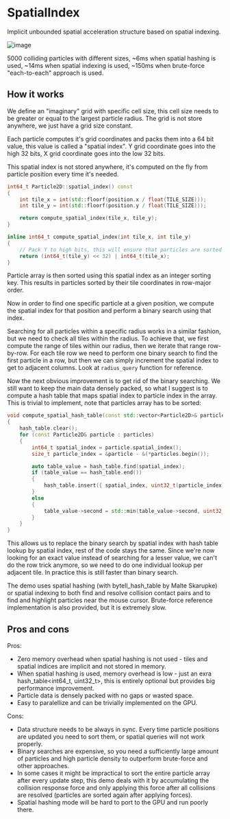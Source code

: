# SpatialIndex
Implicit unbounded spatial acceleration structure based on spatial indexing.

![image](https://github.com/bazhenovc/SpatialIndex/assets/986127/17450101-b322-4502-bf65-dad546d95c33)

5000 colliding particles with different sizes, ~6ms when spatial hashing is used, ~14ms when spatial indexing is used, ~150ms when brute-force "each-to-each" approach is used.

## How it works

We define an "imaginary" grid with specific cell size, this cell size needs to be greater or equal to the largest particle radius. The grid is not store anywhere, we just have a grid size constant.

Each particle computes it's grid coordinates and packs them into a 64 bit value, this value is called a "spatial index". Y grid coordinate goes into the high 32 bits, X grid coordinate goes into the low 32 bits.

This spatial index is not stored anywhere, it's computed on the fly from particle position every time it's needed.

```cpp
int64_t Particle2D::spatial_index() const
{
	int tile_x = int(std::floorf(position.x / float(TILE_SIZE)));
	int tile_y = int(std::floorf(position.y / float(TILE_SIZE)));

	return compute_spatial_index(tile_x, tile_y);
}

inline int64_t compute_spatial_index(int tile_x, int tile_y)
{
	// Pack Y to high bits, this will ensure that particles are sorted in a row-major order
	return (int64_t(tile_y) << 32) | int64_t(tile_x);
}
```

Particle array is then sorted using this spatial index as an integer sorting key. This results in particles sorted by their tile coordinates in row-major order.

Now in order to find one specific particle at a given position, we compute the spatial index for that position and perform a binary search using that index.

Searching for all particles within a specific radius works in a similar fashion, but we need to check all tiles within the radius. To achieve that, we first compute the range of tiles within our radius, then we iterate that range row-by-row.
For each tile row we need to perform one binary search to find the first particle in a row, but then we can simply increment the spatial index to get to adjacent columns. Look at `radius_query` function for reference.

Now the next obvious improvement is to get rid of the binary searching. We still want to keep the main data densely packed, so what I suggest is to compute a hash table that maps spatial index to particle index in the array. This is trivial to implement, note that particles array has to be sorted:

```cpp
void compute_spatial_hash_table(const std::vector<Particle2D>& particles, SpatialHashTable& hash_table)
{
	hash_table.clear();
	for (const Particle2D& particle : particles)
	{
		int64_t spatial_index = particle.spatial_index();
		size_t particle_index = &particle - &(*particles.begin());

		auto table_value = hash_table.find(spatial_index);
		if (table_value == hash_table.end())
		{
			hash_table.insert({ spatial_index, uint32_t(particle_index) });
		}
		else
		{
			table_value->second = std::min(table_value->second, uint32_t(particle_index));
		}
	}
}
```

This allows us to replace the binary search by spatial index with hash table lookup by spatial index, rest of the code stays the same. Since we're now looking for an exact value instead of searching for a lesser value, we can't do the row trick anymore, so we need to do one individual lookup per adjacent tile. In practice this is still faster than binary search.

The demo uses spatial hashing (with bytell_hash_table by Malte Skarupke) or spatial indexing to both find and resolve collision contact pairs and to find and highlight particles near the mouse cursor. Brute-force reference implementation is also provided, but it is extremely slow.

## Pros and cons

Pros:
* Zero memory overhead when spatial hashing is not used - tiles and spatial indices are implicit and not stored in memory.
* When spatial hashing is used, memory overhead is low - just an exra hash_table<int64_t, uint32_t>, this is entirely optional but provides big performance improvement.
* Particle data is densely packed with no gaps or wasted space.
* Easy to paralellize and can be trivially implemented on the GPU.

Cons:
* Data structure needs to be always in sync. Every time particle positions are updated you need to sort them, or spatial queries will not work properly.
* Binary searches are expensive, so you need a sufficiently large amount of particles and high particle density to outperform brute-force and other approaches.
* In some cases it might be impractical to sort the entire particle array after every update step, this demo deals with it by accumulating the collision response force and only applying this force after all collisions are resolved (particles are sorted again after applying forces).
* Spatial hashing mode will be hard to port to the GPU and run poorly there.
